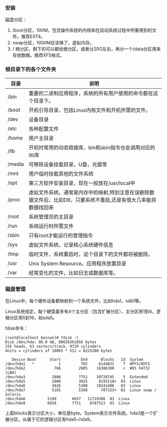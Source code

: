 ### 安装

磁盘分区：

1. /boot分区，100M，包含操作系统的内核和在启动系统过程中所要用到的文件。推荐EXT4。
2. swap分区，1000M应该够了，虚拟内存。
3. / 根分区，剩下的可以都给根分区，或者分20G左右，再分一个/data分区用来存放数据。推荐XFS格式。



### 根目录下的各个文件夹

| 目录   | 说明                                                         |
| ------ | ------------------------------------------------------------ |
| /bin   | 重要的二进制应用程序，系统的所有用户使用的命令都在这个目录下。 |
| /boot  | 开机引导目录，包括Linux内核文件和开机所需的文件。            |
| /dev   | 设备目录                                                     |
| /etc   | 各种配置文件                                                 |
| /home  | 用户主目录                                                   |
| /lib   | 开机时常用的动态链接库，bin和sbin指令也会调用对应的lib库     |
| /media | 可移除设备挂载目录，U盘，光盘等                              |
| /mnt   | 用户临时挂载其他的文件系统                                   |
| /opt   | 第三方软件安装目录，现在一般放在/usr/local中                 |
| /proc  | 虚拟文件系统。通常是内存中的映射,特别注意在误删除数据文件后，比如DB，只要系统不重启,还是有很大几率能将数据找回来 |
| /root  | 系统管理员的主目录                                           |
| /run   | 系统运行时所需文件                                           |
| /sbin  | 只有root才能运行的管理指令                                   |
| /sys   | 虚拟文件系统，记录核心系统硬件信息                           |
| /tmp   | 临时文件，系统重启时，这个目录下的文件都将被删除。           |
| /usr   | Unix System Resource。应用程序放置目录                       |
| /var   | 经常变化的文件，比如日志或数据库等。                         |



### 磁盘管理

在Linux中，每个硬件设备都映射到一个系统文件，比如hda1，sdb1等。

Linux系统规定，每个硬盘最多有4个主分区（包含扩展分区），主分区用1到4，逻辑分区用5到16，如sda5。

fdisk命令：

```shell
[root@localhost beinan]# fdisk -l
Disk /dev/hda: 80.0 GB, 80026361856 bytes
255 heads, 63 sectors/track, 9729 cylinders
Units = cylinders of 16065 * 512 = 8225280 bytes

   Device Boot      Start         End      Blocks   Id  System 
/dev/hda1   *           1         765     6144831    7  HPFS/NTFS
/dev/hda2             766        2805    16386300    c  W95 FAT32 (LBA)
/dev/hda3            2806        7751    39728745    5  Extended
/dev/hda5            2806        3825     8193118+  83  Linux
/dev/hda6            3826        5100    10241406   83  Linux
/dev/hda7            5101        5198      787153+  82  Linux swap / Solaris
/dev/hda8          5199       6657   11719386  83  Linux
/dev/hda9          6658       7751    8787523  83  Linux
```

上面blocks表示分区大小，单位是byte。System表示文件系统。hda3是一个扩展分区，从属于它的逻辑分区有hda5~hda9。